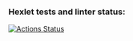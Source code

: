 ### Hexlet tests and linter status:
[![Actions Status](https://github.com/g0lubenk0/frontend-project-44/workflows/hexlet-check/badge.svg)](https://github.com/g0lubenk0/frontend-project-44/actions)